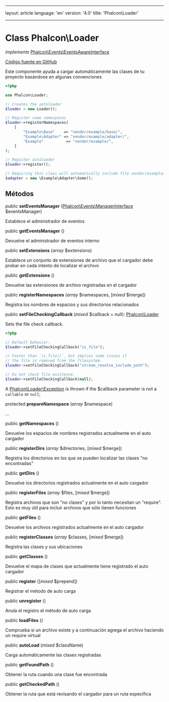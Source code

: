 * * *

layout: article language: 'en' version: '4.0' title: 'Phalcon\Loader'

* * *

# Class **Phalcon\Loader**

*implements* [Phalcon\Events\EventsAwareInterface](/4.0/en/api/Phalcon_Events_EventsAwareInterface)

<a href="https://github.com/phalcon/cphalcon/tree/v4.0.0/phalcon/loader.zep" class="btn btn-default btn-sm">Código fuente en GitHub</a>

Este componente ayuda a cargar automáticamente las clases de tu proyecto basándose en algunas convenciones

```php
<?php

use Phalcon\Loader;

// Creates the autoloader
$loader = new Loader();

// Register some namespaces
$loader->registerNamespaces(
    [
        "Example\Base"    => "vendor/example/base/",
        "Example\Adapter" => "vendor/example/adapter/",
        "Example"          => "vendor/example/",
    ]
);

// Register autoloader
$loader->register();

// Requiring this class will automatically include file vendor/example/adapter/Some.php
$adapter = new \Example\Adapter\Some();

```

## Métodos

public **setEventsManager** ([Phalcon\Events\ManagerInterface](/4.0/en/api/Phalcon_Events_ManagerInterface) $eventsManager)

Establece el administrador de eventos

public **getEventsManager** ()

Devuelve el administrador de eventos interno

public **setExtensions** (*array* $extensions)

Establece un conjunto de extensiones de archivo que el cargador debe probar en cada intento de localizar el archivo

public **getExtensions** ()

Devuelve las extensiones de archivo registradas en el cargador

public **registerNamespaces** (*array* $namespaces, [*mixed* $merge])

Registra los nombres de espacios y sus directorios relacionados

public **setFileCheckingCallback** (*mixed* $callback = null): [Phalcon\Loader](/4.0/en/api/Phalcon_Loader)

Sets the file check callback.

```php
<?php

// Default behavior.
$loader->setFileCheckingCallback("is_file");

// Faster than `is_file()`, but implies some issues if
// the file is removed from the filesystem.
$loader->setFileCheckingCallback("stream_resolve_include_path");

// Do not check file existence.
$loader->setFileCheckingCallback(null);
```

A [Phalcon\Loader\Exception](/4.0/en/api/Phalcon_Loader_Exception) is thrown if the $callback parameter is not a `callable` or `null`;

protected **prepareNamespace** (*array* $namespace)

...

public **getNamespaces** ()

Devuelve los espacios de nombres registrados actualmente en el auto cargador

public **registerDirs** (*array* $directories, [*mixed* $merge])

Registra los directorios en los que se pueden localizar las clases "no encontradas"

public **getDirs** ()

Devuelve los directorios registrados actualmente en el auto cargador

public **registerFiles** (*array* $files, [*mixed* $merge])

Registra archivos que son "no clases" y por lo tanto necesitan un "require". Esto es muy útil para incluir archivos que sólo tienen funciones

public **getFiles** ()

Devuelve los archivos registrados actualmente en el auto cargador

public **registerClasses** (*array* $classes, [*mixed* $merge])

Registra las clases y sus ubicaciones

public **getClasses** ()

Devuelve el mapa de clases que actualmente tiene registrado el auto cargador

public **register** ([*mixed* $prepend])

Registrar el método de auto carga

public **unregister** ()

Anula el registro el método de auto carga

public **loadFiles** ()

Comprueba si un archivo existe y a continuación agrega el archivo haciendo un require virtual

public **autoLoad** (*mixed* $className)

Carga automáticamente las clases registradas

public **getFoundPath** ()

Obtener la ruta cuando una clase fue encontrada

public **getCheckedPath** ()

Obtener la ruta que está revisando el cargador para un ruta específica